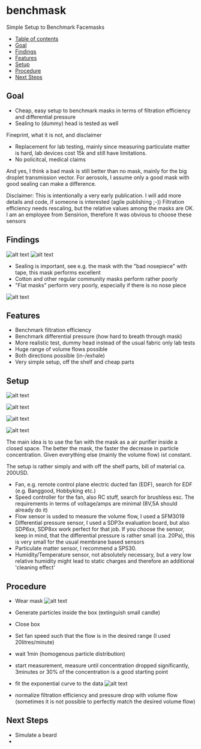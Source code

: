 # benchmask
Simple Setup to Benchmark Facemasks


 * [Table of contents](#table-of-contents)
 * [Goal](#Goal)
 * [Findings](#Findings)
 * [Features](#Features)
 * [Setup](#Setup)
 * [Procedure](#Procedure)
 * [Next Steps](#next-steps)



## Goal

- Cheap, easy setup to benchmark masks in terms of filtration efficiency and differential pressure
- Sealing to (dummy) head is tested as well


Fineprint, what it is not, and disclaimer

- Replacement for lab testing, mainly since measuring particulate matter is hard, lab devices cost 15k and still have limitations. 
- No policitcal, medical claims

And yes, I think a bad mask is still better than no mask, mainly for the big droplet transmission vector. For aerosols, I assume only a good mask with good sealing can make a difference. 

Disclaimer: 
This is intentionally a very early publication. I will add more details and code, if someone is interested (agile publishing ;-))
Filtration efficiency needs rescaling, but the relative values among the masks are OK. 
I am an employee from Sensirion, therefore It was obvious to choose these sensors


## Findings


![alt text](https://github.com/matts-ch/benchmask/blob/main/bad_nose_piece.jpg "Bad Nosepiece")
![alt text](https://github.com/matts-ch/benchmask/blob/main/flatmask.jpg "Bad Nosepiece")
- Sealing is important, see e.g. the mask with the "bad nosepiece" with tape, this mask performs excellent
- Cotton and other regular community masks perform rather poorly
- "Flat masks" perform very poorly, especially if there is no nose piece



![alt text](https://github.com/matts-ch/benchmask/blob/main/overview.png "Example Measurement Set")

## Features

- Benchmark filtration efficiency
- Benchmark differential pressure (how hard to breath through mask)
- More realistic test, dummy head instead of the usual fabric only lab tests
- Huge range of volume flows possible
- Both directions possible (in-/exhale)
- Very simple setup, off the shelf and cheap parts

## Setup

![alt text](https://github.com/matts-ch/benchmask/blob/main/system.JPG "Overview Setup")


![alt text](https://github.com/matts-ch/benchmask/blob/main/system_photo1.png "Overview Setup")


![alt text](https://github.com/matts-ch/benchmask/blob/main/head.png "Head")


![alt text](https://github.com/matts-ch/benchmask/blob/main/Box.jpg "Box")


The main idea is to use the fan with the mask as a air purifier inside a closed space. The better the mask, the faster the decrease in particle concentration. Given everything else (mainly the volume flow) ist constant. 

The setup is rather simply and with off the shelf parts, bill of material ca. 200USD. 

- Fan, e.g. remote control plane electric ducted fan (EDF), search for EDF (e.g. Banggood, Hobbyking etc.)
- Speed controller for the fan, also RC stuff, search for brushless esc. The requirements in terms of voltage/amps are minimal (8V,5A should already do it)
- Flow sensor is usded to measure the volume flow, I used a SFM3019
- Differential pressure sensor, I used a SDP3x evaluation board, but also SDP6xx, SDP8xx work perfect for that job. If you choose the sensor, keep in mind, that the differential pressure is rather small (ca. 20Pa), this is very small for the usual membrane based sensors
- Particulate matter sensor, I recommend a SPS30. 
- Humidity/Temperature sensor, not absolutely necessary, but a very low relative humidity might lead to static charges and therefore an additional 'cleaning effect'




## Procedure

- Wear mask
![alt text](https://github.com/matts-ch/benchmask/blob/main/ffp2.jpg "ffp2 mask")
- Generate particles inside the box (extinguish small candle)
- Close box
- Set fan speed such that the flow is in the desired range (I used 20litres/minute)
- wait 1min (homogenous particle distribution)
- start measurement, measure until concentration dropped significantly, 3minutes or 30% of the concentration is a good starting point
- fit the exponential curve to the data
![alt text](https://github.com/matts-ch/benchmask/blob/main/semilog_fit_out_ffp2_shen_huan_taped1.png "Overview Setup")


- normalize filtration efficiency and pressure drop with volume flow (sometimes it is not possible to perfectly match the desired volume flow)


## Next Steps

- Simulate a beard
- 

